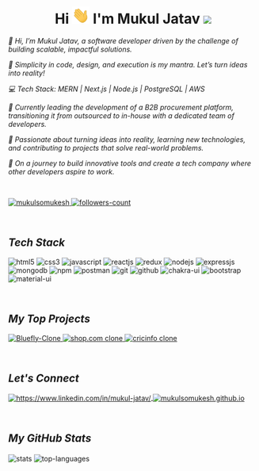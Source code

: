<!----------------------------------- Heading Section ------------------------------------>
<h1 align="center">
    Hi
    <img src="https://raw.githubusercontent.com/ABSphreak/ABSphreak/master/gifs/Hi.gif" width="35">
    I'm Mukul Jatav
    <img src="https://camo.githubusercontent.com/d3359cb00ab0b5ed8f2e1fe3fceb4fbaf3b614340f8c0db99c17b9f50b351770/68747470733a2f2f656d6f6a69732e736c61636b6d6f6a69732e636f6d2f656d6f6a69732f696d616765732f313533313834393433302f343234362f626c6f622d73756e676c61737365732e6769663f31353331383439343330" width="35">
</h1>



<!----------------------------------- About Section ------------------------------------>

<i> 👋 Hi, I’m Mukul Jatav, a software developer driven by the challenge of building scalable, impactful solutions. </i>

<i> 🌱 Simplicity in code, design, and execution is my mantra. Let’s turn ideas into reality!  </i>

<i> 💻 Tech Stack: MERN | Next.js | Node.js | PostgreSQL | AWS </i>

<i> 🚀 Currently leading the development of a B2B procurement platform, transitioning it from outsourced to in-house with a dedicated team of developers. </i>

<i> 🎯 Passionate about turning ideas into reality, learning new technologies, and contributing to projects that solve real-world problems. </i>

<i> 🌱 On a journey to build innovative tools and create a tech company where other developers aspire to work. </i>

<br>



<!----------------------------------- Profile View Section ------------------------------------>

<p align="left">
    <a href="https://github.com/mukulsomukesh">
        <img src="https://komarev.com/ghpvc/?username=mukulsomukesh&label=Profile%20views&color=0e75b6&style=flat" alt="mukulsomukesh" />
    </a>
    <a href="https://github.com/mukulsomukesh?tab=followers">
        <img src="https://img.shields.io/github/followers/mukulsomukesh?label=Followers&style=social" alt="followers-count">
    </a>
</p>
<br>


<!----------------------------------- Tech Stack Section ------------------------------------>

<h2><i>Tech Stack</i></h2>

<p>
    <img src="https://img.shields.io/badge/HTML5-E34F26?style=for-the-badge&logo=html5&logoColor=white" alt="html5" />
    <img src="https://img.shields.io/badge/CSS3-1572B6?style=for-the-badge&logo=css3&logoColor=white" alt="css3" />
    <img src="https://img.shields.io/badge/JavaScript-323330?style=for-the-badge&logo=javascript&logoColor=F7DF1E" alt="javascript" />
    <img src="https://img.shields.io/badge/React-20232A?style=for-the-badge&logo=react&logoColor=61DAFB" alt="reactjs" />
    <img src="https://img.shields.io/badge/Redux-593D88?style=for-the-badge&logo=redux&logoColor=white" alt="redux" />
    <img src="https://img.shields.io/badge/Node.js-339933?style=for-the-badge&logo=nodedotjs&logoColor=white" alt="nodejs" />
    <img src="https://img.shields.io/badge/Express.js-000000?style=for-the-badge&logo=express&logoColor=white" alt="expressjs" />
    <img src="https://img.shields.io/badge/MongoDB-4EA94B?style=for-the-badge&logo=mongodb&logoColor=white" alt="mongodb" />
    <img src="https://img.shields.io/badge/npm-CB3837?style=for-the-badge&logo=npm&logoColor=white" alt="npm" />
    <img src="https://img.shields.io/badge/Postman-FF6C37?style=for-the-badge&logo=Postman&logoColor=white" alt="postman" />
    <img src="https://img.shields.io/badge/Git-f44d27?style=for-the-badge&logo=git&logoColor=white" alt="git" />
    <img src="https://img.shields.io/badge/GitHub-100000?style=for-the-badge&logo=github&logoColor=white" alt="github" />
    <img src="https://img.shields.io/badge/Chakra%20UI-3bc7bd?style=for-the-badge&logo=chakraui&logoColor=white" alt="chakra-ui" />
    <img src="https://img.shields.io/badge/Bootstrap-563D7C?style=for-the-badge&logo=bootstrap&logoColor=white" alt="bootstrap" />
    <img src="https://img.shields.io/badge/Material%20UI-007FFF?style=for-the-badge&logo=mui&logoColor=white" alt="material-ui" />
</p>
<br>



<!----------------------------------- Project Section ------------------------------------>

<h2><i>My Top Projects</i></h2>


<p align="left">
    <a href="https://github.com/mukulsomukesh/chat-application" target="blank">
        <img src="https://img.shields.io/static/v1?style=for-the-badge&message=Chat Application&color=1BB91F&logo=Bluefly&logoColor=FFFFFF&label=" alt="Bluefly-Clone" />
    </a>
    <a href="https://github.com/mukulsomukesh/file-sharing-app" target="blank">
        <img src="https://img.shields.io/static/v1?style=for-the-badge&message=File Sharing Application&color=FD3A5C&logo=Gymwolf&logoColor=FFFFFF&label=" alt="shop.com clone" />
    </a>
    <a href="https://github.com/mukulsomukesh/trendy-vibes" target="blank">
        <img src="https://img.shields.io/static/v1?style=for-the-badge&message=Trendy Vibes&color=840010&logo=Gymwolf&logoColor=FFFFFF&label=" alt="cricinfo clone" />
    </a>
   
</p>
<br>


<!----------------------------------- Social Media Links Section ------------------------------------>

<h2><i>Let's Connect</i></h2>


<p align="left">
    <a href="https://www.linkedin.com/in/mukul-jatav/">
        <img align="center" src="https://img.shields.io/badge/LinkedIn-0077B5?style=for-the-badge&logo=linkedin&logoColor=white" alt="https://www.linkedin.com/in/mukul-jatav/" />
    </a>
      <a href="https://mukulsomukesh.github.io/">
        <img align="center" src="https://img.shields.io/badge/Portfolio-18A303?style=for-the-badge&logo=ionic&logoColor=white" alt="mukulsomukesh.github.io" />
    </a>
</p>
<br>



<!----------------------------------- GitHub Stats Section ------------------------------------>

<h2><i>My GitHub Stats</i></h2>

<p>
    <img align="center" src="https://github-readme-stats-git-masterrstaa-rickstaa.vercel.app/api?username=mukulsomukesh" alt="stats" />
    <img align="center" src="https://github-readme-stats-git-masterrstaa-rickstaa.vercel.app/api/top-langs/?username=mukulsomukesh" alt="top-languages"  />
    
    
</p>
<br>


